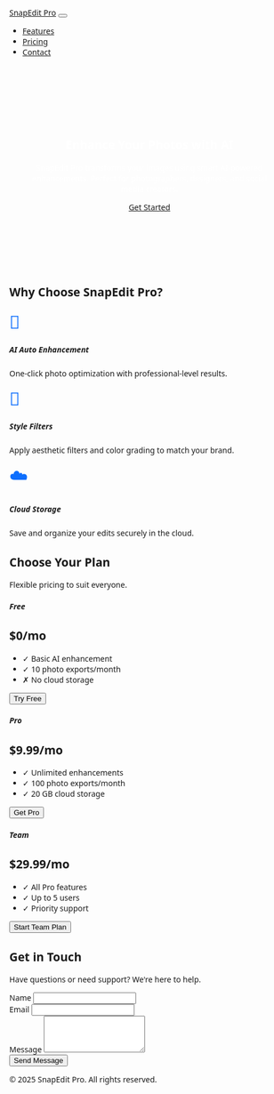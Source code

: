<!DOCTYPE html><html lang="en">
<head>
  <meta charset="UTF-8" />
  <meta name="viewport" content="width=device-width, initial-scale=1.0" />
  <title>SnapEdit Pro - AI Photo Enhancer</title>
  <link href="https://cdn.jsdelivr.net/npm/bootstrap@5.3.3/dist/css/bootstrap.min.css" rel="stylesheet">
  <style>
    body {
      font-family: 'Segoe UI', sans-serif;
    }
    .hero {
      background: url('https://images.unsplash.com/photo-1526170375885-4d8ecf77b99f') center/cover no-repeat;
      color: white;
      padding: 100px 20px;
      text-align: center;
    }
    .pricing-card {
      border-radius: 15px;
      transition: transform 0.3s;
    }
    .pricing-card:hover {
      transform: translateY(-10px);
    }
    .feature-icon {
      font-size: 2rem;
      color: #0d6efd;
    }
  </style>
</head>
<body>
  <!-- Navbar -->
  <nav class="navbar navbar-expand-lg navbar-light bg-light shadow-sm">
    <div class="container">
      <a class="navbar-brand fw-bold" href="#">SnapEdit Pro</a>
      <button class="navbar-toggler" type="button" data-bs-toggle="collapse" data-bs-target="#navbarNav">
        <span class="navbar-toggler-icon"></span>
      </button>
      <div class="collapse navbar-collapse" id="navbarNav">
        <ul class="navbar-nav ms-auto">
          <li class="nav-item"><a class="nav-link" href="#features">Features</a></li>
          <li class="nav-item"><a class="nav-link" href="#pricing">Pricing</a></li>
          <li class="nav-item"><a class="nav-link" href="#contact">Contact</a></li>
        </ul>
      </div>
    </div>
  </nav>  <!-- Hero Section -->  <section class="hero">
    <div class="container">
      <h1 class="display-4 fw-bold">Enhance Your Photos with AI</h1>
      <p class="lead">SnapEdit Pro transforms your images using smart AI-powered enhancements. Perfect for photographers, designers, and social media creators.</p>
      <a href="#pricing" class="btn btn-primary btn-lg mt-3">Get Started</a>
    </div>
  </section>  <!-- Features Section -->  <section id="features" class="py-5">
    <div class="container">
      <div class="row text-center mb-4">
        <h2 class="fw-bold">Why Choose SnapEdit Pro?</h2>
      </div>
      <div class="row g-4 text-center">
        <div class="col-md-4">
          <div class="feature-icon mb-2">📸</div>
          <h5>AI Auto Enhancement</h5>
          <p>One-click photo optimization with professional-level results.</p>
        </div>
        <div class="col-md-4">
          <div class="feature-icon mb-2">🎨</div>
          <h5>Style Filters</h5>
          <p>Apply aesthetic filters and color grading to match your brand.</p>
        </div>
        <div class="col-md-4">
          <div class="feature-icon mb-2">☁️</div>
          <h5>Cloud Storage</h5>
          <p>Save and organize your edits securely in the cloud.</p>
        </div>
      </div>
    </div>
  </section>  <!-- Pricing Section -->  <section id="pricing" class="py-5 bg-light">
    <div class="container">
      <div class="row text-center mb-4">
        <h2 class="fw-bold">Choose Your Plan</h2>
        <p class="text-muted">Flexible pricing to suit everyone.</p>
      </div>
      <div class="row g-4">
        <div class="col-md-4">
          <div class="card pricing-card p-4">
            <h5 class="fw-bold text-center">Free</h5>
            <h2 class="text-center">$0<span class="fs-6">/mo</span></h2>
            <ul class="list-unstyled mt-3 mb-4">
              <li>✓ Basic AI enhancement</li>
              <li>✓ 10 photo exports/month</li>
              <li>✗ No cloud storage</li>
            </ul>
            <div class="d-grid">
              <button class="btn btn-outline-primary">Try Free</button>
            </div>
          </div>
        </div>
        <div class="col-md-4">
          <div class="card pricing-card p-4 border-primary border-2">
            <h5 class="fw-bold text-center text-primary">Pro</h5>
            <h2 class="text-center">$9.99<span class="fs-6">/mo</span></h2>
            <ul class="list-unstyled mt-3 mb-4">
              <li>✓ Unlimited enhancements</li>
              <li>✓ 100 photo exports/month</li>
              <li>✓ 20 GB cloud storage</li>
            </ul>
            <div class="d-grid">
              <button class="btn btn-primary">Get Pro</button>
            </div>
          </div>
        </div>
        <div class="col-md-4">
          <div class="card pricing-card p-4">
            <h5 class="fw-bold text-center">Team</h5>
            <h2 class="text-center">$29.99<span class="fs-6">/mo</span></h2>
            <ul class="list-unstyled mt-3 mb-4">
              <li>✓ All Pro features</li>
              <li>✓ Up to 5 users</li>
              <li>✓ Priority support</li>
            </ul>
            <div class="d-grid">
              <button class="btn btn-outline-primary">Start Team Plan</button>
            </div>
          </div>
        </div>
      </div>
    </div>
  </section>  <!-- Contact Section -->  <section id="contact" class="py-5">
    <div class="container">
      <div class="row mb-4 text-center">
        <h2 class="fw-bold">Get in Touch</h2>
        <p class="text-muted">Have questions or need support? We're here to help.</p>
      </div>
      <div class="row justify-content-center">
        <div class="col-md-6">
          <form id="contactForm">
            <div class="mb-3">
              <label for="name" class="form-label">Name</label>
              <input type="text" class="form-control" id="name" required />
            </div>
            <div class="mb-3">
              <label for="email" class="form-label">Email</label>
              <input type="email" class="form-control" id="email" required />
            </div>
            <div class="mb-3">
              <label for="message" class="form-label">Message</label>
              <textarea class="form-control" id="message" rows="4" required></textarea>
            </div>
            <button type="submit" class="btn btn-primary">Send Message</button>
          </form>
        </div>
      </div>
    </div>
  </section>  <!-- Footer -->  <footer class="bg-dark text-white text-center py-3">
    <p class="mb-0">&copy; 2025 SnapEdit Pro. All rights reserved.</p>
  </footer>  <script src="https://cdn.jsdelivr.net/npm/bootstrap@5.3.3/dist/js/bootstrap.bundle.min.js"></script>  <script>
    document.getElementById('contactForm').addEventListener('submit', function (e) {
      e.preventDefault();
      alert('Thank you for contacting us, ' + document.getElementById('name').value + '!');
      this.reset();
    });
  </script></body>
</html>
